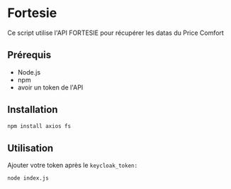 # Fortesie

Ce script utilise l'API FORTESIE pour récupérer les datas du Price Comfort

## Prérequis

- Node.js
- npm
- avoir un token de l'API

## Installation

```bash
npm install axios fs
```
## Utilisation
Ajouter votre token après le ```keycloak_token: ```
```bash
node index.js
```
